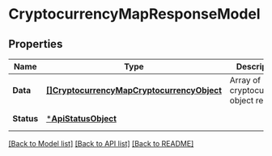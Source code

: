 # CryptocurrencyMapResponseModel

## Properties
Name | Type | Description | Notes
------------ | ------------- | ------------- | -------------
**Data** | [**[]CryptocurrencyMapCryptocurrencyObject**](cryptocurrency-map-cryptocurrency-object.md) | Array of cryptocurrency object results. | [default to null]
**Status** | [***ApiStatusObject**](api-status-object.md) |  | [default to null]

[[Back to Model list]](../README.md#documentation-for-models) [[Back to API list]](../README.md#documentation-for-api-endpoints) [[Back to README]](../README.md)


